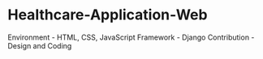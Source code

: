 # Healthcare-Application-Web
Environment - HTML, CSS, JavaScript
Framework - Django
Contribution - Design and Coding
